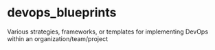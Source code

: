 # devops_blueprints
Various strategies, frameworks, or templates for implementing DevOps within an organization/team/project
